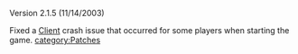 Version 2.1.5 (11/14/2003)

Fixed a [Client](Client.md) crash issue that occurred for some
players when starting the game.
[category:Patches](category:Patches.md)
